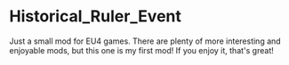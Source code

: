 # Historical_Ruler_Event
Just a small mod for EU4 games. There are plenty of more interesting and enjoyable mods, but this one is my first mod! If you enjoy it, that's great! 
